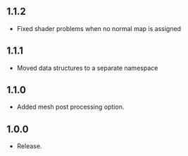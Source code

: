 ## 1.1.2

- Fixed shader problems when no normal map is assigned

## 1.1.1

- Moved data structures to a separate namespace

## 1.1.0

- Added mesh post processing option.

## 1.0.0

- Release.
